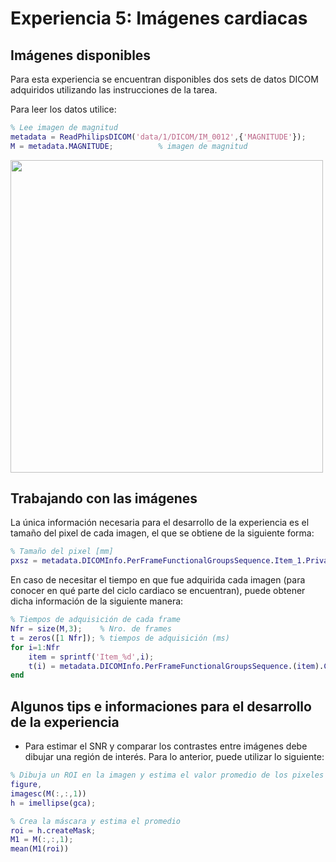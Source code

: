 # Experiencia 5: Imágenes cardiacas

## Imágenes disponibles
Para esta experiencia se encuentran disponibles dos sets de datos DICOM adquiridos utilizando las instrucciones de la tarea.

Para leer los datos utilice:
```matlab
% Lee imagen de magnitud
metadata = ReadPhilipsDICOM('data/1/DICOM/IM_0012',{'MAGNITUDE'});
M = metadata.MAGNITUDE;          % imagen de magnitud
```

<img src="https://github.com/hmella/IEE3773_2-2021/blob/master/images/Exp_5a_cardio.png?raw=true" width="500" height="500">



## Trabajando con las imágenes
La única información necesaria para el desarrollo de la experiencia es el tamaño del pixel de cada imagen, el que se obtiene de la siguiente forma:
```matlab
% Tamaño del pixel [mm]
pxsz = metadata.DICOMInfo.PerFrameFunctionalGroupsSequence.Item_1.Private_2005_140f.Item_1.PixelSpacing; 
```
En caso de necesitar el tiempo en que fue adquirida cada imagen (para conocer en qué parte del ciclo cardiaco se encuentran), puede obtener dicha información de la siguiente manera:
```matlab
% Tiempos de adquisición de cada frame
Nfr = size(M,3);    % Nro. de frames
t = zeros([1 Nfr]); % tiempos de adquisición (ms)
for i=1:Nfr
    item = sprintf('Item_%d',i);
    t(i) = metadata.DICOMInfo.PerFrameFunctionalGroupsSequence.(item).CardiacSynchronizationSequence.Item_1.NominalCardiacTriggerDelayTime;
end
```



## Algunos tips e informaciones para el desarrollo de la experiencia
* Para estimar el SNR y comparar los contrastes entre imágenes debe dibujar una región de interés. Para lo anterior, puede utilizar lo siguiente:
```matlab
% Dibuja un ROI en la imagen y estima el valor promedio de los pixeles en su interior
figure,
imagesc(M(:,:,1))
h = imellipse(gca);

% Crea la máscara y estima el promedio
roi = h.createMask;
M1 = M(:,:,1);
mean(M1(roi))
```

